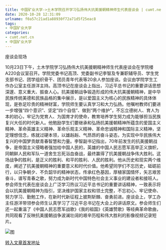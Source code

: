 ```yaml
---
title: 中国矿业大学->土木学院召开学习弘扬伟大抗美援朝精神师生代表座谈会 | cumt.net.cn
date: 2020-10-28 12:31:09
urlname: f0a57c21ad1a88930f72a71d5f25eac8
tags: 
- 中国矿业大学
categories:
- cumt.net.cn
- 中国矿业大学
---
```

座谈会现场

10月23日下午，土木学院学习弘扬伟大抗美援朝精神师生代表座谈会在学院楼A220会议室召开。学院党委书记高顶、党委副书记李智及专兼职辅导员、学生党支部书记、团学组织骨干、团员青年代表等20余人参加座谈。会议由学院学生工作办公室主任游洋主持。高顶书记在座谈会上指出，习近平总书记的重要讲话思想深邃、意义重大、振奋人心。抗美援朝战争锻造形成的伟大抗美援朝精神，是中华民族传统美德和民族品格的集中展示，是以爱国主义为核心的民族精神的具体体现，是弥足珍贵的精神财富，学院师生要认真学习和大力弘扬。他嘱咐教师们要进一步增强“四个意识”、坚定“四个自信”、做到“两个维护”，不忘立德树人、育人为本的初心，牢记为党育人、为国育才的使命，教育培养学生努力成为能够担当民族复兴大任的时代新人。他勉励学生们要继承和弘扬抗美援朝精神所蕴含的爱国主义精神、革命英雄主义精神、革命乐观主义精神、革命忠诚精神和国际主义精神，坚定理想信念，练就过硬本领，以雄赳赳、气昂昂的奋斗姿态，为实现中华民族伟大复兴的中国梦贡献青春智慧和力量。李智副书记指出，70年前发生的抗美援朝战争，是帝国主义侵略者强加给中国人民的，英雄的中国人民志愿军高举正义旗帜，同朝鲜人民和军队一道舍生忘死浴血奋战，最终赢得了抗美援朝战争伟大胜利。这场战争的胜利，是正义的胜利、和平的胜利、人民的胜利。他从历史和现实两个维度，阐述了抗美援朝精神的重要意义和时代价值。他希望同学们不忘历史，砥砺前行，以只争朝夕、不负韶华的精神状态，传承红色基因，厚植家国情怀，矢志艰苦奋斗，谱写青春之歌，努力成为新时代中国特色社会主义事业的建设者和接班人。参会师生代表在座谈会上广泛学习热议习近平总书记的重要讲话精神，一致表示将会以抗美援朝精神为指引，坚决维护国家主权和领土完整，不忘初心、牢记使命、努力学习、勤勉工作，在新时代新征程上披荆斩棘、奋勇前进。座谈会上，学工办主任游洋带领参会师生认真学习了习近平总书记在大会上的讲话原文。参会师生们还一起重温了《中国人民志愿军战歌》《我的祖国》《英雄赞歌》等经典革命歌曲，共同观看了反映抗美援朝战争波澜壮阔的艰辛历程和伟大胜利的影像视频记录短片。

![图](http://xwzx.cumt.edu.cn/_upload/article/images/fe/41/20a9102e4aedbc0d883bc9581fc4/02d654fd-5787-4b96-87db-ce31b6cbbf6a.jpg)

[转入文章首发地址](http://xwzx.cumt.edu.cn/d5/d1/c523a579025/page.htm)